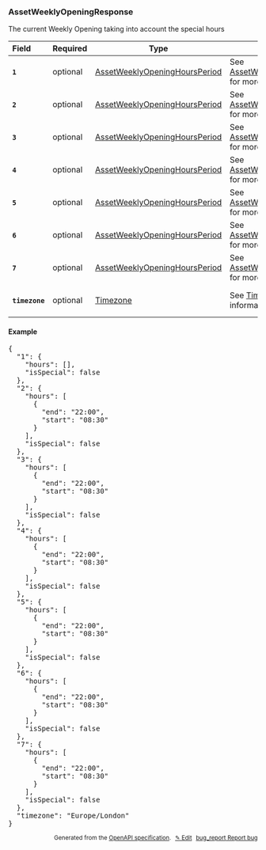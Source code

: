 <!--- This is a generated file, do not edit! -->
<!--- [START woosmap_http_schema_assetweeklyopeningresponse] -->
<h3 class="schema-object" id="AssetWeeklyOpeningResponse">AssetWeeklyOpeningResponse</h3>

The current Weekly Opening taking into account the special hours

| Field                                                                                                               | Required | Type                                                                                            | Description                                                                                                               |
| :------------------------------------------------------------------------------------------------------------------ | -------- | ----------------------------------------------------------------------------------------------- | ------------------------------------------------------------------------------------------------------------------------- |
| <h4 id="AssetWeeklyOpeningResponse-1" class="add-link schema-object-property-key"><code>1</code></h4>               | optional | [AssetWeeklyOpeningHoursPeriod](#AssetWeeklyOpeningHoursPeriod "AssetWeeklyOpeningHoursPeriod") | See [AssetWeeklyOpeningHoursPeriod](#AssetWeeklyOpeningHoursPeriod "AssetWeeklyOpeningHoursPeriod") for more information. |
| <h4 id="AssetWeeklyOpeningResponse-2" class="add-link schema-object-property-key"><code>2</code></h4>               | optional | [AssetWeeklyOpeningHoursPeriod](#AssetWeeklyOpeningHoursPeriod "AssetWeeklyOpeningHoursPeriod") | See [AssetWeeklyOpeningHoursPeriod](#AssetWeeklyOpeningHoursPeriod "AssetWeeklyOpeningHoursPeriod") for more information. |
| <h4 id="AssetWeeklyOpeningResponse-3" class="add-link schema-object-property-key"><code>3</code></h4>               | optional | [AssetWeeklyOpeningHoursPeriod](#AssetWeeklyOpeningHoursPeriod "AssetWeeklyOpeningHoursPeriod") | See [AssetWeeklyOpeningHoursPeriod](#AssetWeeklyOpeningHoursPeriod "AssetWeeklyOpeningHoursPeriod") for more information. |
| <h4 id="AssetWeeklyOpeningResponse-4" class="add-link schema-object-property-key"><code>4</code></h4>               | optional | [AssetWeeklyOpeningHoursPeriod](#AssetWeeklyOpeningHoursPeriod "AssetWeeklyOpeningHoursPeriod") | See [AssetWeeklyOpeningHoursPeriod](#AssetWeeklyOpeningHoursPeriod "AssetWeeklyOpeningHoursPeriod") for more information. |
| <h4 id="AssetWeeklyOpeningResponse-5" class="add-link schema-object-property-key"><code>5</code></h4>               | optional | [AssetWeeklyOpeningHoursPeriod](#AssetWeeklyOpeningHoursPeriod "AssetWeeklyOpeningHoursPeriod") | See [AssetWeeklyOpeningHoursPeriod](#AssetWeeklyOpeningHoursPeriod "AssetWeeklyOpeningHoursPeriod") for more information. |
| <h4 id="AssetWeeklyOpeningResponse-6" class="add-link schema-object-property-key"><code>6</code></h4>               | optional | [AssetWeeklyOpeningHoursPeriod](#AssetWeeklyOpeningHoursPeriod "AssetWeeklyOpeningHoursPeriod") | See [AssetWeeklyOpeningHoursPeriod](#AssetWeeklyOpeningHoursPeriod "AssetWeeklyOpeningHoursPeriod") for more information. |
| <h4 id="AssetWeeklyOpeningResponse-7" class="add-link schema-object-property-key"><code>7</code></h4>               | optional | [AssetWeeklyOpeningHoursPeriod](#AssetWeeklyOpeningHoursPeriod "AssetWeeklyOpeningHoursPeriod") | See [AssetWeeklyOpeningHoursPeriod](#AssetWeeklyOpeningHoursPeriod "AssetWeeklyOpeningHoursPeriod") for more information. |
| <h4 id="AssetWeeklyOpeningResponse-timezone" class="add-link schema-object-property-key"><code>timezone</code></h4> | optional | [Timezone](#Timezone "Timezone")                                                                | See [Timezone](#Timezone "Timezone") for more information.                                                                |

<h4 class="schema-object-example" id="AssetWeeklyOpeningResponse-example">Example</h4>

<pre class="notranslate lang-json prettyprint">{
  "1": {
    "hours": [],
    "isSpecial": false
  },
  "2": {
    "hours": [
      {
        "end": "22:00",
        "start": "08:30"
      }
    ],
    "isSpecial": false
  },
  "3": {
    "hours": [
      {
        "end": "22:00",
        "start": "08:30"
      }
    ],
    "isSpecial": false
  },
  "4": {
    "hours": [
      {
        "end": "22:00",
        "start": "08:30"
      }
    ],
    "isSpecial": false
  },
  "5": {
    "hours": [
      {
        "end": "22:00",
        "start": "08:30"
      }
    ],
    "isSpecial": false
  },
  "6": {
    "hours": [
      {
        "end": "22:00",
        "start": "08:30"
      }
    ],
    "isSpecial": false
  },
  "7": {
    "hours": [
      {
        "end": "22:00",
        "start": "08:30"
      }
    ],
    "isSpecial": false
  },
  "timezone": "Europe/London"
}</pre>

<p style="text-align: right; font-size: smaller;">Generated from the <a data-label="openapi-github" href="https://github.com/woosmap/openapi-specification" title="Woosmap OpenAPI Specification" class="external">OpenAPI specification</a>.
<a data-label="openapi-github-woosmap-http-schema-assetweeklyopeningresponse" data-action="edit" style="margin-left: 5px;" href="https://github.com/woosmap/openapi-specification/blob/main/specification/schemas/AssetWeeklyOpeningResponse.yml" title="Edit on GitHub">✎ Edit</a>
<a data-label="openapi-github-woosmap-http-schema-assetweeklyopeningresponse" data-action="bug" style="margin-left: 5px;" href="https://github.com/woosmap/openapi-specification/issues/new?assignees=&labels=type%3A+bug%2C+triage+me&template=bug_report.md&title=[schemas] Bug - AssetWeeklyOpeningResponse" title="File bug for schemas on GitHub"><span class="material-icons">bug_report</span> Report bug</a>
</p>

<!--- [END woosmap_http_schema_assetweeklyopeningresponse] -->

